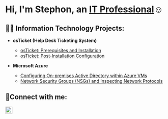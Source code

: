 <h1>Hi, I'm Stephon, an <a href="https://linkedin.com/in/stephondavis">IT Professional</a>☺</h1>

<h2>👨‍💻 Information Technology Projects:</h2>

- <b>osTicket (Help Desk Ticketing System)</b>
  - [osTicket: Prerequisites and Installation](https://github.com/stephondavis9/osticket-prereqs)
  - [osTicket: Post-Installation Configuration](https://github.com/stephondavis9/post-install-config)
 
- <b>Microsoft Azure</b>
  - [Configuring On-premises Active Directory within Azure VMs](https://github.com/stephondavis9/configure-ad)
  - [Network Security Groups (NSGs) and Inspecting Network Protocols](https://github.com/stephondavis9/azure-network-protocols)

<h2>🤳Connect with me:</h2>


[<img align="left" alt="Josh | LinkedIn" width="22px" src="https://cdn.jsdelivr.net/npm/simple-icons@v3/icons/linkedin.svg" />][linkedin]

 
 

[linkedin]: https://linkedin.com/in/stephondavis
